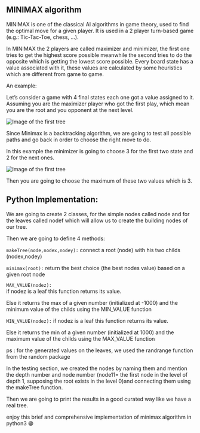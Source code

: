 ## MINIMAX algorithm 

MINIMAX is one of the classical AI algorithms in game theory, used to find the optimal move for a given player. It is used in a 2 player turn-based game (e.g.: Tic-Tac-Toe, chess, ...).


In MINIMAX the 2 players are called maximizer and minimizer, the first one tries to get the highest score possible meanwhile the second tries to do the opposite which is getting the lowest score possible.
Every board state has a value associated with it, these values are calculated by some heuristics which are different from game to game.


An example:

Let’s consider a game with 4 final states each one got a value assigned to it. Assuming you are the maximizer player who got the first play, which mean you are the root and you opponent at the next level. 


![Image of the first tree](/images/minimax.png)


Since Minimax is a backtracking algorithm, we are going to test all possible paths and go back in order to choose the right move to do.

In this example the minimizer is going to choose 3 for the first two state and 2 for the next ones. 

![Image of the first tree](/images/minimax1.png)


Then you are going to choose the maximum of these two values which is 3. 


## Python Implementation: 

We are going to create 2 classes, for the simple nodes called node and for the leaves called nodef which will allow us to create the building nodes of our tree.


Then we are going to define 4 methods: 
 
`makeTree(node,nodex,nodey):` connect a root (node) with his two childs (nodex,nodey)

`minimax(root):` return the best choice (the best nodes value) based on a given root node 

`MAX_VALUE(nodez):`  
if nodez is a leaf this function returns its value.

Else it returns the max of a given number (initialized at -1000) and the minimum value of the childs using the MIN_VALUE function 

`MIN_VALUE(nodez):`
if nodez is a leaf this function returns its value.

Else it returns the min of a given number (initialized at 1000) and the maximum value of the childs using the MAX_VALUE function  

ps : for the generated values on the leaves, we used the randrange function from the random package  

In the testing section, we created the nodes by naming them and mention the depth number and node number (node11= the first node in the level of depth 1, supposing the root exists in the level 0)and connecting them using the makeTree function.

Then we are going to print the results in a good curated way like we have a real tree.

enjoy this brief and comprehensive implementation of minimax algorithm in python3 😁


